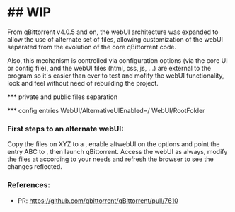 # ## **WIP**

From qBittorrent v4.0.5 and on, the webUI architecture was expanded to allow the use of alternate set of files, allowing customization of the webUI separated from the evolution of the core qBittorrent code.

Also, this mechanism is controlled via configuration options (via the core UI or config file), and the webUI files (html, css, js, ...) are external to the program so it's easier than ever to test and mofify the webUI functionality, look and feel without need of rebuilding the project.

*** private and public files separation

*** config entries
WebUI/AlternativeUIEnabled=<true>/<false>
WebUI/RootFolder <path>

### First steps to an alternate webUI:
Copy the files on XYZ to a <new folder>, enable altwebUI on the options and point the entry ABC to <new folder>, then launch qBittorrent.
Access the webUI as always, modify the files at <new folder> according to your needs and refresh the browser to see the changes reflected.

### References:
* PR: https://github.com/qbittorrent/qBittorrent/pull/7610

